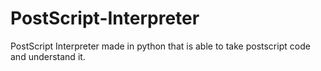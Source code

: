 # PostScript-Interpreter

PostScript Interpreter made in python that is able to take postscript code and understand it.
